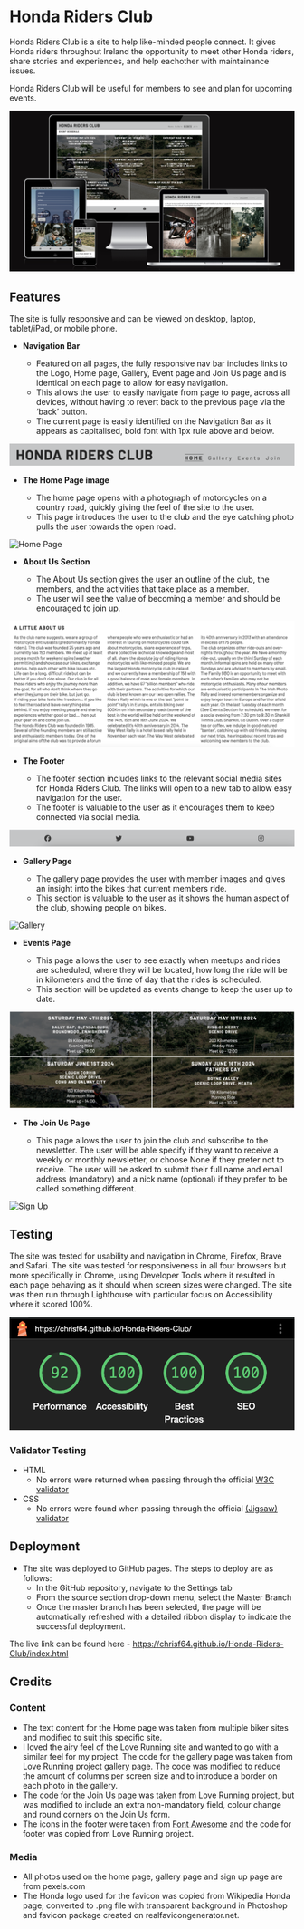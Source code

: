 # Honda Riders Club

Honda Riders Club is a site to help like-minded people connect. It gives Honda riders throughout Ireland the opportunity to meet other Honda riders, share stories and experiences, and help eachother with maintainance issues.

Honda Riders Club will be useful for members to see and plan for upcoming events.

![Responsice Mockup](media/responsive.png)


## Features

The site is fully responsive and can be viewed on desktop, laptop, tablet/iPad, or mobile phone.

- __Navigation Bar__

  - Featured on all pages, the fully responsive nav bar includes links to the Logo, Home page, Gallery, Event page and Join Us page and is identical on each page to allow for easy navigation.
  - This allows the user to easily navigate from page to page, across all devices, without having to revert back to the previous page via the ‘back’ button. 
  - The current page is easily identified on the Navigation Bar as it appears as capitalised, bold font with 1px rule above and below.

![Nav Bar](media/nav_bar.png)

- __The Home Page image__

  - The home page opens with a photograph of motorcycles on a country road, quickly giving the feel of the site to the user. 
  - This page introduces the user to the club and the eye catching photo pulls the user towards the open road.

![Home Page](media/landing_page.png)

- __About Us Section__

  - The About Us section gives the user an outline of the club, the members, and the activities that take place as a member. 
  - The user will see the value of becoming a member and should be encouraged to join up. 

![About the Club](media/about_us.png)

- __The Footer__ 

  - The footer section includes links to the relevant social media sites for Honda Riders Club. The links will open to a new tab to allow easy navigation for the user. 
  - The footer is valuable to the user as it encourages them to keep connected via social media.

![Footer](media/footer.png)

- __Gallery Page__

  - The gallery page provides the user with member images and gives an insight into the bikes that current members ride. 
  - This section is valuable to the user as it shows the human aspect of the club, showing people on bikes. 

![Gallery](media/gallery_page.png)

- __Events Page__

  - This page allows the user to see exactly when meetups and rides are scheduled, where they will be located, how long the ride will be in kilometers and the time of day that the rides is scheduled. 
  - This section will be updated as events change to keep the user up to date. 

![Meetup Times](media/events_page.png)

- __The Join Us Page__

  - This page allows the user to join the club and subscribe to the newsletter. The user will be able specify if they want to receive a weekly or monthly newsletter, or choose None if they prefer not to receive. The user will be asked to submit their full name and email address (mandatory) and a nick name (optional) if they prefer to be called something different. 

![Sign Up](media/join_us.png)


## Testing 

The site was tested for usability and navigation in Chrome, Firefox, Brave and Safari. The site was tested for responsiveness in all four browsers but more specifically in Chrome, using Developer Tools where it resulted in each page behaving as it should when screen sizes were changed.
The site was then run through Lighthouse with particular focus on Accessibility where it scored 100%.

![Lighthouse result](media/lighthouse.png)

### Validator Testing 

- HTML
  - No errors were returned when passing through the official [W3C validator](https://validator.w3.org/nu/?doc=https%3A%2F%2Fcode-institute-org.github.io%2Flove-running-2.0%2Findex.html)
- CSS
  - No errors were found when passing through the official [(Jigsaw) validator](https://jigsaw.w3.org/css-validator/validator?uri=https%3A%2F%2Fvalidator.w3.org%2Fnu%2F%3Fdoc%3Dhttps%253A%252F%252Fcode-institute-org.github.io%252Flove-running-2.0%252Findex.html&profile=css3svg&usermedium=all&warning=1&vextwarning=&lang=en#css)


## Deployment

- The site was deployed to GitHub pages. The steps to deploy are as follows: 
  - In the GitHub repository, navigate to the Settings tab 
  - From the source section drop-down menu, select the Master Branch
  - Once the master branch has been selected, the page will be automatically refreshed with a detailed ribbon display to indicate the successful deployment. 

The live link can be found here - https://chrisf64.github.io/Honda-Riders-Club/index.html 


## Credits 

### Content 

- The text content for the Home page was taken from multiple biker sites and modified to suit this specific site.
- I loved the airy feel of the Love Running site and wanted to go with a similar feel for my project. The code for the gallery page was taken from Love Running project gallery page. The code was modified to reduce the amount of columns per screen size and to introduce a border on each photo in the gallery.
- The code for the Join Us page was taken from Love Running project, but was modified to include an extra non-mandatory field, colour change and round corners on the Join Us form.
- The icons in the footer were taken from [Font Awesome](https://fontawesome.com/) and the code for footer was copied from Love Running project.

### Media

- All photos used on the home page, gallery page and sign up page are from pexels.com
- The Honda logo used for the favicon was copied from Wikipedia Honda page, converted to .png file with transparent background in Photoshop and favicon package created on realfavicongenerator.net.

